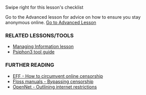 [Title]: # (What now?)
[Order]: # (10)

Swipe right for this lesson's checklist

Go to the Advanced lesson for advice on how to ensure you stay anonymous online.
[Go to Advanced Lesson](umbrella://lesson/the-internet/1)

### RELATED LESSONS/TOOLS

*   [Managing Information lesson](umbrella://lesson/managing-information)
*   [Psiphon3 tool guide](umbrella://lesson/psiphon)

### FURTHER READING

*   [EFF - How to circumvent online censorship](https://ssd.eff.org/en/module/how-circumvent-online-censorship)
*   [Floss manuals - Bypassing censorship](en.flossmanuals.net/bypassing-censorship/)
*   [OpenNet - Outlining internet restrictions](https://opennet.net)